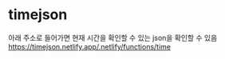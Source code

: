 # timejson


아래 주소로 들어가면 현재 시간을 확인할 수 있는 json을 확인할 수 있음
https://timejson.netlify.app/.netlify/functions/time
